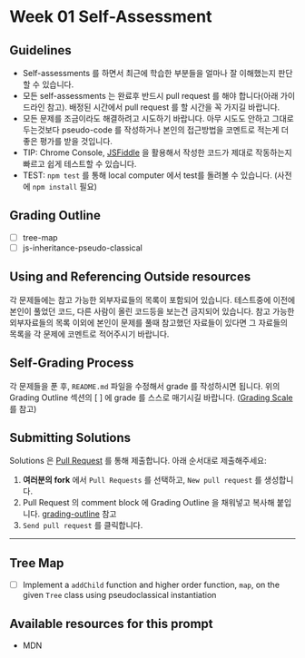 # Week 01 Self-Assessment

## Guidelines

- Self-assessments 를 하면서 최근에 학습한 부분들을 얼마나 잘 이해했는지 판단할 수 있습니다.
- 모든 self-assessments 는 완료후 반드시 pull request 를 해야 합니다(아래 가이드라인 참고). 배정된 시간에서 pull request 를 할 시간을 꼭 가지길 바랍니다.
- 모든 문제를 조금이라도 해결하려고 시도하기 바랍니다. 아무 시도도 안하고 그대로 두는것보다 pseudo-code 를 작성하거나 본인의 접근방법을 코멘트로 적는게 더 좋은 평가를 받을 것입니다.
- TIP: Chrome Console, [JSFiddle](https://jsfiddle.net/) 을 활용해서 작성한 코드가 제대로 작동하는지 빠르고 쉽게 테스트할 수 있습니다.
- TEST: `npm test` 를 통해 local computer 에서 test를 돌려볼 수 있습니다. (사전에 `npm install` 필요)

## Grading Outline

- [ ] tree-map
- [ ] js-inheritance-pseudo-classical

## Using and Referencing Outside resources

각 문제들에는 참고 가능한 외부자료들의 목록이 포함되어 있습니다. 테스트중에 이전에 본인이 풀었던 코드, 다른 사람이 올린 코드등을 보는건 금지되어 있습니다. 참고 가능한 외부자료들의 목록 이외에 본인이 문제를 풀때 참고했던 자료들이 있다면 그 자료들의 목록을 각 문제에 코멘트로 적어주시기 바랍니다.

## Self-Grading Process

각 문제들을 푼 후, `README.md` 파일을 수정해서 grade 를 작성하시면 됩니다. 위의 Grading Outline 섹션의 [ ] 에 grade 를 스스로 매기시길 바랍니다. ([Grading Scale](/grading-outline.md) 를 참고)

## Submitting Solutions

Solutions 은 [Pull Request](https://help.github.com/articles/using-pull-requests) 를 통해 제출합니다. 아래 순서대로 제출해주세요:

1. **여러분의 fork** 에서 `Pull Requests` 를 선택하고, `New pull request` 를 생성합니다.
2. Pull Request 의 comment block 에 Grading Outline 을 채워넣고 복사해 붙입니다. [grading-outline](/grading-outline.md) 참고
3. `Send pull request` 를 클릭합니다.

---

## Tree Map

- [ ] Implement a `addChild` function and higher order function, `map`, on the given `Tree` class using pseudoclassical instantiation

## Available resources for this prompt

- MDN
